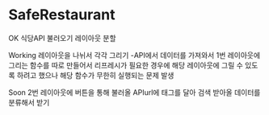 # SafeRestaurant
OK
식당API 불러오기
레이아웃 분할

Working
레이아웃을 나뉘서 각각 그리기
-API에서 데이터를 가져와서 1번 레이아웃에 그리는 함수를 따로 만들어서 리프레시가 필요한 경우에 해당 레이아웃에 그릴 수 있도록 하려고 했으나 해당 함수가 무한히 실행되는 문제 발생
 
Soon
2번 레이아웃에 버튼을 통해 불러올 APIurl에 태그를 달아 검색 받아올 데이터를 분류해서 받기 
